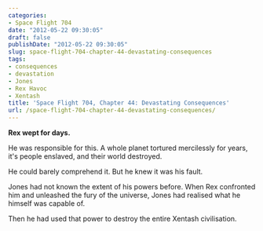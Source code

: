 ```yaml
---
categories:
- Space Flight 704
date: "2012-05-22 09:30:05"
draft: false
publishDate: "2012-05-22 09:30:05"
slug: space-flight-704-chapter-44-devastating-consequences
tags:
- consequences
- devastation
- Jones
- Rex Havoc
- Xentash
title: 'Space Flight 704, Chapter 44: Devastating Consequences'
url: /space-flight-704-chapter-44-devastating-consequences/
---
```

**Rex wept for days.**

He was responsible for this. A whole planet tortured mercilessly for
years, it's people enslaved, and their world destroyed.

He could barely comprehend it. But he knew it was his fault.

Jones had not known the extent of his powers before. When Rex confronted
him and unleashed the fury of the universe, Jones had realised what he
himself was capable of.

Then he had used that power to destroy the entire Xentash civilisation.